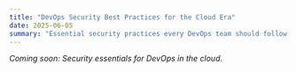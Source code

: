 ```yaml
---
title: "DevOps Security Best Practices for the Cloud Era"
date: 2025-06-05
summary: "Essential security practices every DevOps team should follow in the cloud."
---
```


*Coming soon: Security essentials for DevOps in the cloud.*
